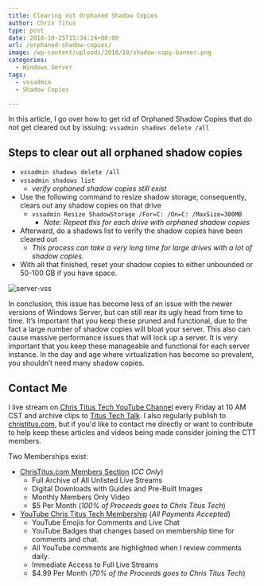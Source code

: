 ```yaml
---
title: Clearing out Orphaned Shadow Copies
author: Chris Titus
type: post
date: 2018-10-25T15:34:24+00:00
url: /orphaned-shadow-copies/
image: /wp-content/uploads/2018/10/shadow-copy-banner.png
categories:
  - Windows Server
tags:
  - vssadmin
  - Shadow Copies

---
```

In this article, I go over how to get rid of Orphaned Shadow Copies that do not get cleared out by issuing: `vssadmin shadows delete /all` <!--more-->

## Steps to clear out all orphaned shadow copies

  * `vssadmin shadows delete /all`
  * `vssadmin shadows list` 
      * _verify orphaned shadow copies still exist_
  * Use the following command to resize shadow storage, consequently, clears out any shadow copies on that drive 
      * `vssadmin Resize ShadowStorage /For=C: /On=C: /MaxSize=300MB` 
          * _Note: Repeat this for each drive with orphaned shadow copies_
  * Afterward, do a shadows list to verify the shadow copies have been cleared out 
      * _This process can take a very long time for large drives with a lot of shadow copies._
  * With all that finished, reset your shadow copies to either unbounded or 50-100 GB if you have space.

![server-vss](/wp-content/uploads/2018/10/shadow-copies.png)

In conclusion, this issue has become less of an issue with the newer versions of Windows Server, but can still rear its ugly head from time to time. It&#8217;s important that you keep these pruned and functional, due to the fact a large number of shadow copies will bloat your server. This also can cause massive performance issues that will lock up a server. It is very important that you keep these manageable and functional for each server instance. In the day and age where virtualization has become so prevalent, you shouldn&#8217;t need many shadow copies.

## Contact Me

I live stream on [Chris Titus Tech YouTube Channel][1] every Friday at 10 AM CST and archive clips to [Titus Tech Talk][2]. I also regularly publish to [christitus.com][3], but if you'd like to contact me directly or want to contribute to help keep these articles and videos being made consider joining the CTT members. 

Two Memberships exist:
- [ChrisTitus.com Members Section][4] (_CC Only_)
  - Full Archive of All Unlisted Live Streams
  - Digital Downloads with Guides and Pre-Built Images
  - Monthly Members Only Video
  - $5 Per Month (_100% of Proceeds goes to Chris Titus Tech_)
- [YouTube Chris Titus Tech Membership][5] (_All Payments Accepted_)
  - YouTube Emojis for Comments and Live Chat
  - YouTube Badges that changes based on membership time for comments and chat.
  - All YouTube comments are highlighted when I review comments daily. 
  - Immediate Access to Full Live Streams
  - $4.99 Per Month (_70% of the Proceeds goes to Chris Titus Tech_)

 [1]: https://www.youtube.com/c/ChrisTitusTech
 [2]: https://www.youtube.com/c/ChrisTitusTechStreams
 [3]: https://christitus.com/
 [4]: https://portal.christitus.com
 [5]: https://links.christitus.com/join